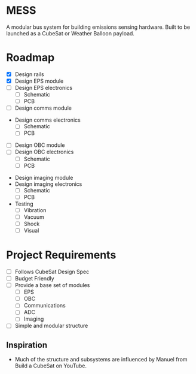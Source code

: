 # MESS

A modular bus system for building emissions sensing hardware. Built to be launched as a CubeSat or Weather Balloon payload.

# Roadmap

-   [x] Design rails
-   [x] Design EPS module
-   [ ] Design EPS electronics
    -   [ ] Schematic
    -   [ ] PCB
-   [ ] Design comms module
-   Design comms electronics
    -   [ ] Schematic
    -   [ ] PCB
-   [ ] Design OBC module
-   [ ] Design OBC electronics
    -   [ ] Schematic
    -   [ ] PCB
-   Design imaging module
-   Design imaging electronics
    -   [ ] Schematic
    -   [ ] PCB
-   Testing
    -   [ ] Vibration
    -   [ ] Vacuum
    -   [ ] Shock
    -   [ ] Visual

# Project Requirements

-   [ ] Follows CubeSat Design Spec
-   [ ] Budget Friendly
-   [ ] Provide a base set of modules
    -   [ ] EPS
    -   [ ] OBC
    -   [ ] Communications
    -   [ ] ADC
    -   [ ] Imaging
-   [ ] Simple and modular structure

## Inspiration

-   Much of the structure and subsystems are influenced by Manuel from Build a CubeSat on YouTube.
